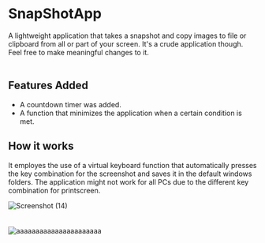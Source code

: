 # SnapShotApp
A lightweight application that takes a snapshot and copy images to file or clipboard from all or part of your screen. It's a crude application though.
Feel free to make meaningful changes to it.<br><br>

## Features Added
- A countdown timer was added.
- A function that minimizes the application when a certain condition is met.
## How it works

It employes the use of a virtual keyboard function that automatically presses the key combination for the screenshot and saves it in the default windows folders.
The application might not work for all PCs due to the different key combination for printscreen.

![Screenshot (14)](https://user-images.githubusercontent.com/18760267/176976301-bef81c64-f817-4ba9-98ac-6d71248ad02e.png)<br><br><br>
![aaaaaaaaaaaaaaaaaaaaaa](https://user-images.githubusercontent.com/18760267/176976328-f1af57f0-7e47-42b7-bd3d-cc014afb2a9d.JPG)
